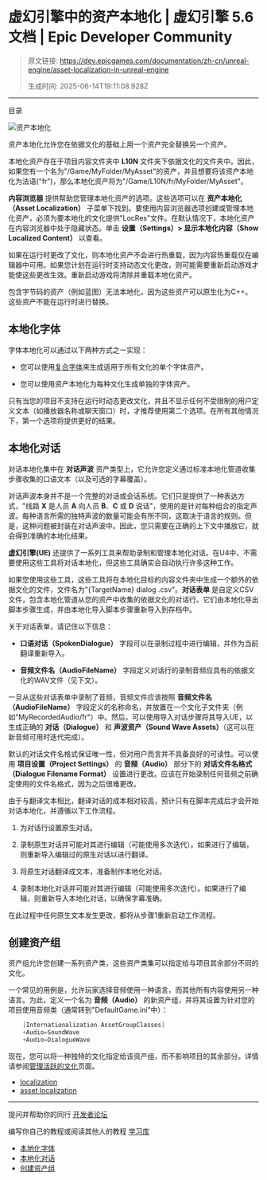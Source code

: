 # 虚幻引擎中的资产本地化 | 虚幻引擎 5.6 文档 | Epic Developer Community

> 原文链接: https://dev.epicgames.com/documentation/zh-cn/unreal-engine/asset-localization-in-unreal-engine
> 
> 生成时间: 2025-06-14T19:11:08.928Z

---

目录

![资产本地化](https://dev.epicgames.com/community/api/documentation/image/cc592c38-29b6-4f03-81b0-1ea6d35c98f8?resizing_type=fill&width=1920&height=335)

资产本地化允许您在依据文化的基础上用一个资产完全替换另一个资产。

本地化资产存在于项目内容文件夹中 **L10N** 文件夹下依据文化的文件夹中。因此，如果您有一个名为"/Game/MyFolder/MyAsset"的资产，并且想要将该资产本地化为法语("fr")，那么本地化资产将为"/Game/L10N/fr/MyFolder/MyAsset"。

**内容浏览器** 提供帮助您管理本地化资产的选项。这些选项可以在 **资产本地化（Asset Localization）** 子菜单下找到。要使用内容浏览器选项创建或管理本地化资产，必须为要本地化的文化提供"LocRes"文件。在默认情况下，本地化资产在内容浏览器中处于隐藏状态。单击 **设置（Settings）> 显示本地化内容（Show Localized Content）** 以查看。

如果在运行时更改了文化，则本地化资产不会进行热重载，因为内容热重载仅在编辑器中可用。如果您计划在运行时支持动态文化更改，则可能需要重新启动游戏才能使这些更改生效。重新启动游戏将清除并重载本地化资产。

包含字节码的资产（例如蓝图）无法本地化，因为这些资产可以原生化为C++。这些资产不能在运行时进行替换。

## 本地化字体

字体本地化可以通过以下两种方式之一实现：

-   您可以使用[复合字体](/documentation/zh-cn/unreal-engine/font-asset-and-editor-in-unreal-engine)来生成适用于所有文化的单个字体资产。
    
-   您可以使用资产本地化为每种文化生成单独的字体资产。
    

只有当您的项目不支持在运行时动态更改文化，并且不显示任何不受限制的用户定义文本（如播放器名称或聊天窗口）时，才推荐使用第二个选项。在所有其他情况下，第一个选项将提供更好的结果。

## 本地化对话

对话本地化集中在 **对话声波** 资产类型上，它允许您定义通过标准本地化管道收集步骤收集的口语文本（以及可选的字幕覆盖）。

对话声波本身并不是一个完整的对话或会话系统。它们只是提供了一种表达方式，"线路 **X** 是人员 **A** 向人员 **B**、**C** 或 **D** 说话"，使用的是针对每种组合的指定声波。每种语言所需的独特声波的数量可能会有所不同，这取决于语言的规则。但是，这种问题被封装在对话声波中。因此，您只需要在正确的上下文中播放它，就会得到准确的本地化结果。

**虚幻引擎(UE)** 还提供了一系列工具来帮助录制和管理本地化对话。在U4中，不需要使用这些工具将对话本地化，但这些工具确实会自动执行许多这种工作。

如果您使用这些工具，这些工具将在本地化目标的内容文件夹中生成一个额外的依据文化的文件，文件名为"{TargetName} dialog .csv"。**对话表单** 是自定义CSV文件，包含本地化管道从您的资产中收集的依据文化的对话行。它们由本地化导出脚本步骤生成，并由本地化导入脚本步骤重新导入到存档中。

关于对话表单，请记住以下信息：

-   **口语对话（SpokenDialogue）** 字段可以在录制过程中进行编辑，并作为当前翻译重新导入。
    
-   **音频文件名（AudioFileName）** 字段定义对话行的录制音频应具有的依据文化的WAV文件（见下文）。
    

一旦从这些对话表单中录制了音频，音频文件应该按照 **音频文件名（AudioFileName）** 字段定义的名称命名，并放置在一个文化子文件夹（例如"MyRecordedAudio/fr"）中。然后，可以使用导入对话步骤将其导入UE，以生成正确的 **对话（Dialogue）** 和 **声波资产（Sound Wave Assets）**（这可以在新音频可用时迭代完成）。

默认的对话文件名格式保证唯一性，但对用户而言并不具备良好的可读性。可以使用 **项目设置（Project Settings）** 的 **音频（Audio）** 部分下的 **对话文件名格式（Dialogue Filename Format）** 设置进行更改。应该在开始录制任何音频之前确定使用的文件名格式，因为之后很难更改。

由于与翻译文本相比，翻译对话的成本相对较高，预计只有在脚本完成后才会开始对话本地化，并遵循以下工作流程。

1.  为对话行设置原生对话。
    
2.  录制原生对话并可能对其进行编辑（可能使用多次迭代）。如果进行了编辑，则重新导入编辑过的原生对话以进行翻译。
    
3.  将原生对话翻译成文本，准备制作本地化对话。
    
4.  录制本地化对话并可能对其进行编辑（可能使用多次迭代）。如果进行了编辑，则重新导入本地化对话，以确保字幕准确。
    

在此过程中任何原生文本发生更改，都将从步骤1重新启动工作流程。

## 创建资产组

资产组允许您创建一系列资产类，这些资产类集可以指定给与项目其余部分不同的文化。

一个常见的用例是，允许玩家选择音频使用一种语言，而其他所有内容使用另一种语言。为此，定义一个名为 **音频（Audio）** 的新资产组，并将其设置为针对您的项目使用音频类（通常转到"DefaultGame.ini"中）：

```cpp
    [Internationalization.AssetGroupClasses]
    +Audio=SoundWave
    +Audio=DialogueWave
```

现在，您可以将一种独特的文化指定给该资产组，而不影响项目的其余部分。详情请参阅[管理活跃的文化](/documentation/zh-cn/unreal-engine/managing-the-active-culture-at-runtime)页面。

-   [localization](https://dev.epicgames.com/community/search?query=localization)
-   [asset localization](https://dev.epicgames.com/community/search?query=asset%20localization)

* * *

提问并帮助你的同行 [开发者论坛](https://forums.unrealengine.com/categories?tag=unreal-engine)

编写你自己的教程或阅读其他人的教程 [学习库](https://dev.epicgames.com/community/unreal-engine/learning)

-   [本地化字体](/documentation/zh-cn/unreal-engine/asset-localization-in-unreal-engine#%E6%9C%AC%E5%9C%B0%E5%8C%96%E5%AD%97%E4%BD%93)
-   [本地化对话](/documentation/zh-cn/unreal-engine/asset-localization-in-unreal-engine#%E6%9C%AC%E5%9C%B0%E5%8C%96%E5%AF%B9%E8%AF%9D)
-   [创建资产组](/documentation/zh-cn/unreal-engine/asset-localization-in-unreal-engine#%E5%88%9B%E5%BB%BA%E8%B5%84%E4%BA%A7%E7%BB%84)